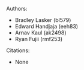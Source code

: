 Authors:
- Bradley Lasker (bl579)
- Edward Handjaja (eeh83)
- Arnav Kaul (ak2498)
- Ryan Fujii (rmf253)

Citations:
- None